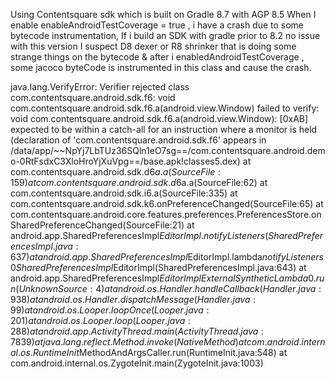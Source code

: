 Using Contentsquare sdk which is built on Gradle 8.7 with AGP 8.5
When I enable enableAndroidTestCoverage = true , i have a crash due to some bytecode instrumentation, 
If i build an SDK with gradle prior to 8.2 no issue with this version
I suspect D8 dexer or R8 shrinker that is doing some strange things on the bytecode & after i enabledAndroidTestCoverage , some jacoco byteCode is instrumented in this class and cause the crash.

java.lang.VerifyError: Verifier rejected class com.contentsquare.android.sdk.f6: void com.contentsquare.android.sdk.f6.a(android.view.Window) failed to verify: void com.contentsquare.android.sdk.f6.a(android.view.Window): [0xAB] expected to be within a catch-all for an instruction where a monitor is held (declaration of 'com.contentsquare.android.sdk.f6' appears in /data/app/~~NpYj7LbTUz36SQln1eO7sg==/com.contentsquare.android.demo-0RtFsdxC3XloHroYjXuVpg==/base.apk!classes5.dex)
                                                                                                    	at com.contentsquare.android.sdk.d6$a.a(SourceFile:159)
                                                                                                    	at com.contentsquare.android.sdk.d6$a.a(SourceFile:62)
                                                                                                    	at com.contentsquare.android.sdk.i6.a(SourceFile:335)
                                                                                                    	at com.contentsquare.android.sdk.k6.onPreferenceChanged(SourceFile:65)
                                                                                                    	at com.contentsquare.android.core.features.preferences.PreferencesStore.onSharedPreferenceChanged(SourceFile:21)
                                                                                                    	at android.app.SharedPreferencesImpl$EditorImpl.notifyListeners(SharedPreferencesImpl.java:637)
                                                                                                    	at android.app.SharedPreferencesImpl$EditorImpl.lambda$notifyListeners$0$SharedPreferencesImpl$EditorImpl(SharedPreferencesImpl.java:643)
                                                                                                    	at android.app.SharedPreferencesImpl$EditorImpl$$ExternalSyntheticLambda0.run(Unknown Source:4)
                                                                                                    	at android.os.Handler.handleCallback(Handler.java:938)
                                                                                                    	at android.os.Handler.dispatchMessage(Handler.java:99)
                                                                                                    	at android.os.Looper.loopOnce(Looper.java:201)
                                                                                                    	at android.os.Looper.loop(Looper.java:288)
                                                                                                    	at android.app.ActivityThread.main(ActivityThread.java:7839)
                                                                                                    	at java.lang.reflect.Method.invoke(Native Method)
                                                                                                    	at com.android.internal.os.RuntimeInit$MethodAndArgsCaller.run(RuntimeInit.java:548)
                                                                                                    	at com.android.internal.os.ZygoteInit.main(ZygoteInit.java:1003)
